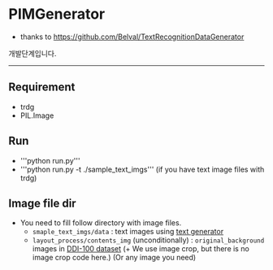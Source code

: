 # PIMGenerator

* thanks to https://github.com/Belval/TextRecognitionDataGenerator

개발단계입니다.

---

## Requirement

* trdg
* PIL.Image

## Run
* '''python run.py'''
* '''python run.py -t ./sample_text_imgs''' (if you have text image files with trdg)

## Image file dir
* You need to fill follow directory with image files.
    - ```smaple_text_imgs/data``` : text images using [text generator](https://github.com/Belval/TextRecognitionDataGenerator)
    - ```layout_process/contents_img``` (unconditionally) : ```original_background``` images in [DDI-100 dataset](https://github.com/machine-intelligence-laboratory/DDI-100) (+ We use image crop, but there is no image crop code here.) (Or any image you need)
